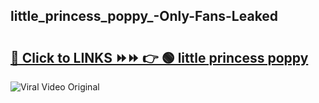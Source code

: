 
 ## little_princess_poppy_-Only-Fans-Leaked

# <h2><a href="https://clipsfans.com/little_princess_poppy_&ref=git">🔗 Click to LINKS ⏩⏩ 👉 🟢 little princess poppy  </a></h2>

<a href="https://clipsfans.com/little_princess_poppy_&ref=git" rel="nofollow" data-target="animated-image.originalLink"><img src="https://i.ibb.co.com/xMMVF88/686577567.gif" alt="Viral Video Original" style="max-width: 100%; display: inline-block;" data-target="animated-image.originalImage"></a>
